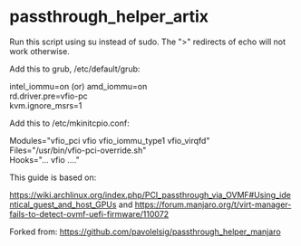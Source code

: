 # passthrough_helper_artix

Run this script using su instead of sudo. The ">" redirects of echo will not work otherwise. 


Add this to grub, /etc/default/grub:

intel_iommu=on (or) amd_iommu=on\
rd.driver.pre=vfio-pc\
kvm.ignore_msrs=1


Add this to /etc/mkinitcpio.conf:

Modules="vfio_pci vfio vfio_iommu_type1 vfio_virqfd"\
Files="/usr/bin/vfio-pci-override.sh"\
Hooks="... vfio ...."


This guide is based on: 

https://wiki.archlinux.org/index.php/PCI_passthrough_via_OVMF#Using_identical_guest_and_host_GPUs
and
https://forum.manjaro.org/t/virt-manager-fails-to-detect-ovmf-uefi-firmware/110072

Forked from:
https://github.com/pavolelsig/passthrough_helper_manjaro
